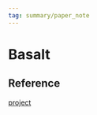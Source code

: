 ```yaml
---
tag: summary/paper_note
---
```

# Basalt



## Reference
[project](https://vision.in.tum.de/research/vslam/basalt)
